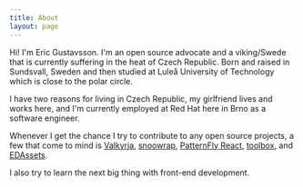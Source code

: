 ```yaml
---
title: About
layout: page
---
```


Hi! I'm Eric Gustavsson. I'm an open source advocate and a viking/Swede that is currently suffering in the heat of Czech Republic. 
Born and raised in Sundsvall, Sweden and then studied at Luleå University of Technology which is close to the polar circle.  

I have two reasons for living in Czech Republic, my girlfriend lives and works here, and I'm currently employed at Red Hat here in Brno as a software engineer. 

Whenever I get the chance I try to contribute to any open source projects, a few that come to mind is 
[Valkyrja](https://www.valkyrja.app/),
[snoowrap](https://github.com/not-an-aardvark/snoowrap),
[PatternFly React](https://github.com/patternfly/patternfly-react),
[toolbox](https://github.com/toolbox-team/reddit-moderator-toolbox), and
[EDAssets](https://edassets.org/).

I also try to learn the next big thing with front-end development.
